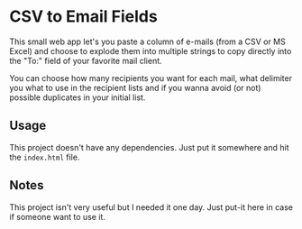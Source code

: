 # CSV to Email Fields #

This small web app let's you paste a column of e-mails (from a CSV or MS Excel) and choose to explode them into multiple strings to copy directly into the "To:" field of your favorite mail client.

You can choose how many recipients you want for each mail, what delimiter you what to use in the recipient lists and if you wanna avoid (or not) possible duplicates in your initial list.

## Usage ##

This project doesn't have any dependencies. Just put it somewhere and hit the `index.html` file.

## Notes ##

This project isn't very useful but I needed it one day. Just put-it here in case if someone want to use it.